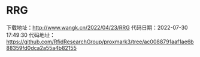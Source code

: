 # RRG
下载地址：http://www.wangk.cn/2022/04/23/RRG
代码日期：2022-07-30 17:49:30
代码地址：https://github.com/RfidResearchGroup/proxmark3/tree/ac0088791aaf1ae6b88359fd0dca2a55a4b82155
